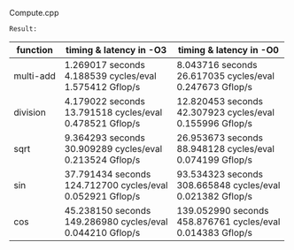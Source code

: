 Compute.cpp

    Result:

| function  | timing & latency in -O3                                             | timing & latency in -O0                                              |
| --------- | ------------------------------------------------------------------- | -------------------------------------------------------------------- |
| multi-add | 1.269017 seconds<br />4.188539 cycles/eval<br />1.575412 Gflop/s    | 8.043716 seconds<br />26.617035 cycles/eval<br />0.247673 Gflop/s    |
| division  | 4.179022 seconds<br />13.791518 cycles/eval<br />0.478521 Gflop/s   | 12.820453 seconds<br />42.307923 cycles/eval<br />0.155996 Gflop/s   |
| sqrt      | 9.364293 seconds<br />30.909289 cycles/eval<br />0.213524 Gflop/s   | 26.953673 seconds<br />88.948128 cycles/eval<br />0.074199 Gflop/s   |
| sin       | 37.791434 seconds<br />124.712700 cycles/eval<br />0.052921 Gflop/s | 93.534323 seconds<br />308.665848 cycles/eval<br />0.021382 Gflop/s  |
| cos       | 45.238150 seconds<br />149.286980 cycles/eval<br />0.044210 Gflop/s | 139.052990 seconds<br />458.876761 cycles/eval<br />0.014383 Gflop/s |
